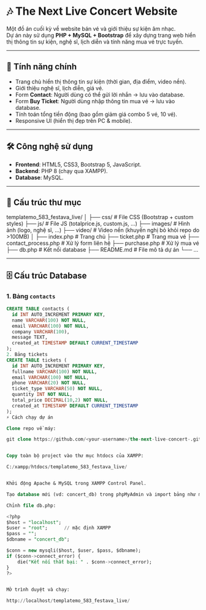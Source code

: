 # 🎶 The Next Live Concert Website  

Một đồ án cuối kỳ về website bán vé và giới thiệu sự kiện âm nhạc.  
Dự án này sử dụng **PHP + MySQL + Bootstrap** để xây dựng trang web hiển thị thông tin sự kiện, nghệ sĩ, lịch diễn và tính năng mua vé trực tuyến.  

---

## 🚀 Tính năng chính
- Trang chủ hiển thị thông tin sự kiện (thời gian, địa điểm, video nền).  
- Giới thiệu nghệ sĩ, lịch diễn, giá vé.  
- Form **Contact**: Người dùng có thể gửi lời nhắn → lưu vào database.  
- Form **Buy Ticket**: Người dùng nhập thông tin mua vé → lưu vào database.  
- Tính toán tổng tiền động (bao gồm giảm giá combo 5 vé, 10 vé).  
- Responsive UI (hiển thị đẹp trên PC & mobile).  

---

## 🛠️ Công nghệ sử dụng
- **Frontend**: HTML5, CSS3, Bootstrap 5, JavaScript.  
- **Backend**: PHP 8 (chạy qua XAMPP).  
- **Database**: MySQL.  

---

## 📂 Cấu trúc thư mục
templatemo_583_festava_live/
│
├── css/ # File CSS (Bootstrap + custom styles)
├── js/ # File JS (totalprice.js, custom.js, ...)
├── images/ # Hình ảnh (logo, nghệ sĩ, ...)
├── video/ # Video nền (khuyến nghị bỏ khỏi repo do >100MB)
│
├── index.php # Trang chủ
├── ticket.php # Trang mua vé
├── contact_process.php # Xử lý form liên hệ
├── purchase.php # Xử lý mua vé
├── db.php # Kết nối database
├── README.md # File mô tả dự án
└── ...

---

## 🗄️ Cấu trúc Database

### 1. Bảng `contacts`
```sql
CREATE TABLE contacts (
  id INT AUTO_INCREMENT PRIMARY KEY,
  name VARCHAR(100) NOT NULL,
  email VARCHAR(100) NOT NULL,
  company VARCHAR(100),
  message TEXT,
  created_at TIMESTAMP DEFAULT CURRENT_TIMESTAMP
);
2. Bảng tickets
CREATE TABLE tickets (
  id INT AUTO_INCREMENT PRIMARY KEY,
  fullname VARCHAR(100) NOT NULL,
  email VARCHAR(100) NOT NULL,
  phone VARCHAR(20) NOT NULL,
  ticket_type VARCHAR(50) NOT NULL,
  quantity INT NOT NULL,
  total_price DECIMAL(10,2) NOT NULL,
  created_at TIMESTAMP DEFAULT CURRENT_TIMESTAMP
);
⚡ Cách chạy dự án

Clone repo về máy:

git clone https://github.com/<your-username>/the-next-live-concert-.git


Copy toàn bộ project vào thư mục htdocs của XAMPP:

C:/xampp/htdocs/templatemo_583_festava_live/


Khởi động Apache & MySQL trong XAMPP Control Panel.

Tạo database mới (vd: concert_db) trong phpMyAdmin và import bảng như mô tả ở trên.

Chỉnh file db.php:

<?php
$host = "localhost";
$user = "root";      // mặc định XAMPP
$pass = "";
$dbname = "concert_db";

$conn = new mysqli($host, $user, $pass, $dbname);
if ($conn->connect_error) {
    die("Kết nối thất bại: " . $conn->connect_error);
}
?>


Mở trình duyệt và chạy:

http://localhost/templatemo_583_festava_live/